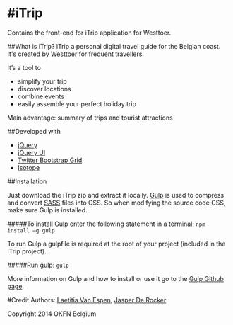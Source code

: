 #iTrip
=====

Contains the front-end for iTrip application for Westtoer.

##What is iTrip?
iTrip a personal digital travel guide for the Belgian coast. It's created by [Westtoer](http://www.westtoer.be/nl) for frequent travellers.

It’s a tool to
  + simplify your trip
  + discover locations
  + combine events
  + easily assemble your perfect holiday trip

Main advantage: summary of trips and tourist attractions 

##Developed with
-	[jQuery](http://jquery.com/)
-	[jQuery UI](http://jqueryui.com/)
-	[Twitter Bootstrap Grid](http://getbootstrap.com/css/#grid)
-	[Isotope](http://isotope.metafizzy.co/)


##Installation

Just download the iTrip zip and extract it locally. [Gulp](http://gulpjs.com/) is used to compress and convert [SASS](http://sass-lang.com/) files into CSS.
So when modifying the source code CSS, make sure Gulp is installed.

#####To install Gulp enter the following statement in a terminal:
`npm install –g gulp`

To run Gulp a gulpfile is required at the root of your project (included in the iTrip project).

#####Run gulp:
`gulp`


More information on Gulp and how to install or use it go to the [Gulp Github page](https://github.com/gulpjs/gulp/blob/master/docs/getting-started.md#getting-started).

#Credit
Authors: [Laetitia Van Espen](https://github.com/L-VE), [Jasper De Rocker](https://github.com/JasperDR)

Copyright 2014 OKFN Belgium
